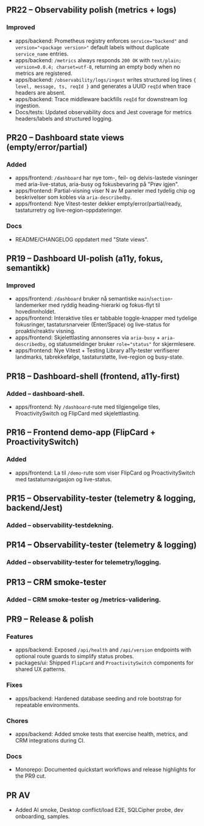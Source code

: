 ## PR22 – Observability polish (metrics + logs)

### Improved
- apps/backend: Prometheus registry enforces `service="backend"` and `version="<package version>"` default labels without duplicate `service_name` entries.
- apps/backend: `/metrics` always responds `200 OK` with `text/plain; version=0.0.4; charset=utf-8`, returning an empty body when no metrics are registered.
- apps/backend: `/observability/logs/ingest` writes structured log lines `{ level, message, ts, reqId }` and generates a UUID `reqId` when trace headers are absent.
- apps/backend: Trace middleware backfills `reqId` for downstream log ingestion.
- Docs/tests: Updated observability docs and Jest coverage for metrics headers/labels and structured logging.

## PR20 – Dashboard state views (empty/error/partial)

### Added
- apps/frontend: `/dashboard` har nye tom-, feil- og delvis-lastede visninger med aria-live-status, aria-busy og fokusbevaring på "Prøv igjen".
- apps/frontend: Partial-visning viser N av M paneler med tydelig chip og beskrivelser som kobles via `aria-describedby`.
- apps/frontend: Nye Vitest-tester dekker empty/error/partial/ready, tastaturretry og live-region-oppdateringer.

### Docs
- README/CHANGELOG oppdatert med "State views".

## PR19 – Dashboard UI-polish (a11y, fokus, semantikk)

### Improved
- apps/frontend: `/dashboard` bruker nå semantiske `main`/`section`-landemerker med ryddig heading-hierarki og fokus-flyt til hovedinnholdet.
- apps/frontend: Interaktive tiles er tabbable toggle-knapper med tydelige fokusringer, tastatursnarveier (Enter/Space) og live-status for proaktiv/reaktiv visning.
- apps/frontend: Skjelettlasting annonseres via `aria-busy` + `aria-describedby`, og statusmeldinger bruker `role="status"` for skjermlesere.
- apps/frontend: Nye Vitest + Testing Library a11y-tester verifiserer landmarks, tabrekkefølge, tastaturstøtte, live-region og busy-state.

## PR18 – Dashboard-shell (frontend, a11y-first)

### Added – dashboard-shell.
- apps/frontend: Ny `/dashboard`-rute med tilgjengelige tiles, ProactivitySwitch og FlipCard med skjelettlasting.

## PR16 – Frontend demo-app (FlipCard + ProactivitySwitch)

### Added
- apps/frontend: La til `/demo`-rute som viser FlipCard og ProactivitySwitch med tastaturnavigasjon og live-status.

## PR15 – Observability-tester (telemetry & logging, backend/Jest)

### Added – observability-testdekning.

## PR14 – Observability-tester (telemetry & logging)

### Added – observability-tester for telemetry/logging.

## PR13 – CRM smoke-tester

### Added – CRM smoke-tester og /metrics-validering.

## PR9 – Release & polish

### Features
- apps/backend: Exposed `/api/health` and `/api/version` endpoints with optional route guards to simplify status probes.
- packages/ui: Shipped `FlipCard` and `ProactivitySwitch` components for shared UX patterns.

### Fixes
- apps/backend: Hardened database seeding and role bootstrap for repeatable environments.

### Chores
- apps/backend: Added smoke tests that exercise health, metrics, and CRM integrations during CI.

### Docs
- Monorepo: Documented quickstart workflows and release highlights for the PR9 cut.

## PR AV
- Added AI smoke, Desktop conflict/load E2E, SQLCipher probe, dev onboarding, samples.
